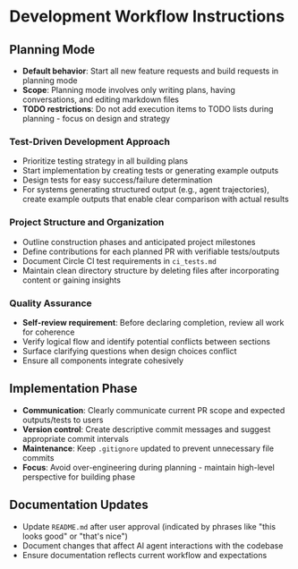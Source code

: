 # Development Workflow Instructions

## Planning Mode
- **Default behavior**: Start all new feature requests and build requests in planning mode
- **Scope**: Planning mode involves only writing plans, having conversations, and editing markdown files
- **TODO restrictions**: Do not add execution items to TODO lists during planning - focus on design and strategy

### Test-Driven Development Approach
- Prioritize testing strategy in all building plans
- Start implementation by creating tests or generating example outputs
- Design tests for easy success/failure determination
- For systems generating structured output (e.g., agent trajectories), create example outputs that enable clear comparison with actual results

### Project Structure and Organization
- Outline construction phases and anticipated project milestones
- Define contributions for each planned PR with verifiable tests/outputs
- Document Circle CI test requirements in `ci_tests.md`
- Maintain clean directory structure by deleting files after incorporating content or gaining insights

### Quality Assurance
- **Self-review requirement**: Before declaring completion, review all work for coherence
- Verify logical flow and identify potential conflicts between sections
- Surface clarifying questions when design choices conflict
- Ensure all components integrate cohesively

## Implementation Phase
- **Communication**: Clearly communicate current PR scope and expected outputs/tests to users
- **Version control**: Create descriptive commit messages and suggest appropriate commit intervals
- **Maintenance**: Keep `.gitignore` updated to prevent unnecessary file commits
- **Focus**: Avoid over-engineering during planning - maintain high-level perspective for building phase

## Documentation Updates
- Update `README.md` after user approval (indicated by phrases like "this looks good" or "that's nice")
- Document changes that affect AI agent interactions with the codebase
- Ensure documentation reflects current workflow and expectations